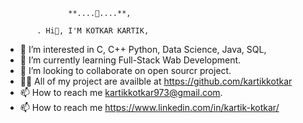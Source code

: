                  **....👑....**,

           . Hi👋, I'M KOTKAR KARTIK,
- 👀 I’m interested in C, C++ Python, Data Science, Java, SQL,
- 🌱 I’m currently learning Full-Stack Wab Development.
- 💞️ I’m looking to collaborate on  open sourcr project.
- 👨‍💻 All of my project are availble at
       https://github.com/kartikkotkar
- 📫 How to reach me kartikkotkar973@gmail.com.
- 📫 How to reach me https://www.linkedin.com/in/kartik-kotkar/


<!---
kartikkotkar/kartikkotkar is a ✨ special ✨ repository because its `README.md` (this file) appears on your GitHub profile.
You can click the Preview link to take a look at your changes.
--->
